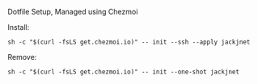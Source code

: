 Dotfile Setup, Managed using Chezmoi

Install:
```shell
sh -c "$(curl -fsLS get.chezmoi.io)" -- init --ssh --apply jackjnet
```

Remove: 
```shell
sh -c "$(curl -fsLS get.chezmoi.io)" -- init --one-shot jackjnet
```
